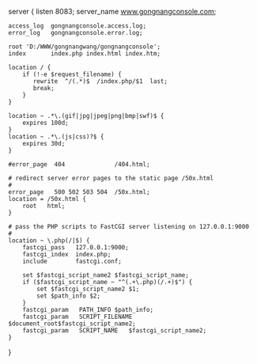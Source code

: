 
server {
    listen       8083;
    server_name  www.gongnangconsole.com;

    access_log  gongnangconsole.access.log;
    error_log   gongnangconsole.error.log;

    root 'D:/WWW/gongnangwang/gongnangconsole';
    index       index.php index.html index.htm;

    location / {
        if (!-e $request_filename) {
           rewrite  ^/(.*)$  /index.php/$1  last;
           break;
        }
    }

    location ~ .*\.(gif|jpg|jpeg|png|bmp|swf)$ {
        expires 100d;
    }
    location ~ .*\.(js|css)?$ {
        expires 30d;
    }

    #error_page  404              /404.html;

    # redirect server error pages to the static page /50x.html
    #
    error_page   500 502 503 504  /50x.html;
    location = /50x.html {
        root   html;
    }

    # pass the PHP scripts to FastCGI server listening on 127.0.0.1:9000
    #
    location ~ \.php(/|$) {
        fastcgi_pass   127.0.0.1:9000;
        fastcgi_index  index.php;
        include        fastcgi.conf;

        set $fastcgi_script_name2 $fastcgi_script_name;
        if ($fastcgi_script_name ~ "^(.+\.php)(/.+)$") {
            set $fastcgi_script_name2 $1;
            set $path_info $2;
        }
        fastcgi_param   PATH_INFO $path_info;
        fastcgi_param   SCRIPT_FILENAME   $document_root$fastcgi_script_name2;
        fastcgi_param   SCRIPT_NAME   $fastcgi_script_name2;
    }
}
